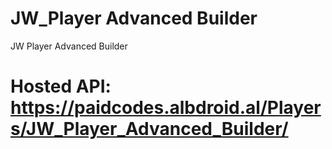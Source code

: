 # JW_Player Advanced Builder
JW Player Advanced Builder

# Hosted API: https://paidcodes.albdroid.al/Players/JW_Player_Advanced_Builder/
